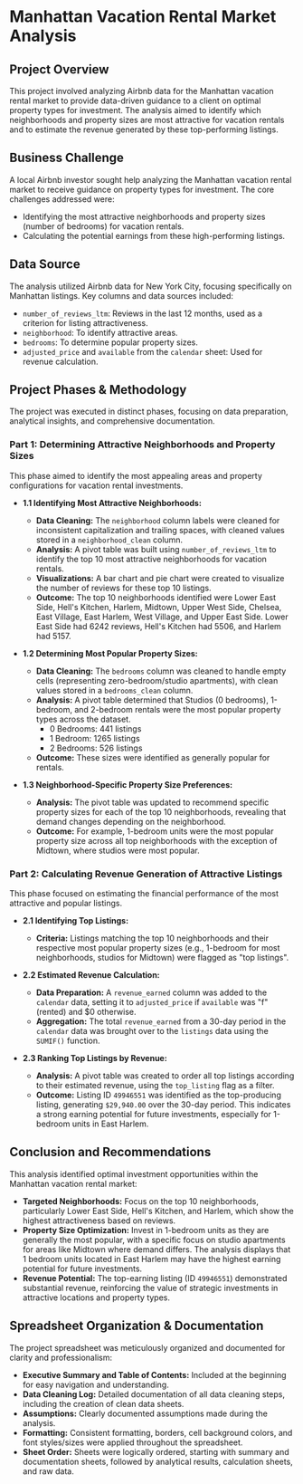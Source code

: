 # Manhattan Vacation Rental Market Analysis

## Project Overview

This project involved analyzing Airbnb data for the Manhattan vacation rental market to provide data-driven guidance to a client on optimal property types for investment. The analysis aimed to identify which neighborhoods and property sizes are most attractive for vacation rentals and to estimate the revenue generated by these top-performing listings.

## Business Challenge

A local Airbnb investor sought help analyzing the Manhattan vacation rental market to receive guidance on property types for investment. The core challenges addressed were:
* Identifying the most attractive neighborhoods and property sizes (number of bedrooms) for vacation rentals.
* Calculating the potential earnings from these high-performing listings.

## Data Source

The analysis utilized Airbnb data for New York City, focusing specifically on Manhattan listings. Key columns and data sources included:
* `number_of_reviews_ltm`: Reviews in the last 12 months, used as a criterion for listing attractiveness.
* `neighborhood`: To identify attractive areas.
* `bedrooms`: To determine popular property sizes.
* `adjusted_price` and `available` from the `calendar` sheet: Used for revenue calculation.

## Project Phases & Methodology

The project was executed in distinct phases, focusing on data preparation, analytical insights, and comprehensive documentation.

### Part 1: Determining Attractive Neighborhoods and Property Sizes

This phase aimed to identify the most appealing areas and property configurations for vacation rental investments.

* **1.1 Identifying Most Attractive Neighborhoods:**
    * **Data Cleaning:** The `neighborhood` column labels were cleaned for inconsistent capitalization and trailing spaces, with cleaned values stored in a `neighborhood_clean` column.
    * **Analysis:** A pivot table was built using `number_of_reviews_ltm` to identify the top 10 most attractive neighborhoods for vacation rentals.
    * **Visualizations:** A bar chart and pie chart were created to visualize the number of reviews for these top 10 listings.
    * **Outcome:** The top 10 neighborhoods identified were Lower East Side, Hell's Kitchen, Harlem, Midtown, Upper West Side, Chelsea, East Village, East Harlem, West Village, and Upper East Side. Lower East Side had 6242 reviews, Hell's Kitchen had 5506, and Harlem had 5157.

* **1.2 Determining Most Popular Property Sizes:**
    * **Data Cleaning:** The `bedrooms` column was cleaned to handle empty cells (representing zero-bedroom/studio apartments), with clean values stored in a `bedrooms_clean` column.
    * **Analysis:** A pivot table determined that Studios (0 bedrooms), 1-bedroom, and 2-bedroom rentals were the most popular property types across the dataset.
        * 0 Bedrooms: 441 listings
        * 1 Bedroom: 1265 listings
        * 2 Bedrooms: 526 listings
    * **Outcome:** These sizes were identified as generally popular for rentals.

* **1.3 Neighborhood-Specific Property Size Preferences:**
    * **Analysis:** The pivot table was updated to recommend specific property sizes for each of the top 10 neighborhoods, revealing that demand changes depending on the neighborhood.
    * **Outcome:** For example, 1-bedroom units were the most popular property size across all top neighborhoods with the exception of Midtown, where studios were most popular.

### Part 2: Calculating Revenue Generation of Attractive Listings

This phase focused on estimating the financial performance of the most attractive and popular listings.

* **2.1 Identifying Top Listings:**
    * **Criteria:** Listings matching the top 10 neighborhoods and their respective most popular property sizes (e.g., 1-bedroom for most neighborhoods, studios for Midtown) were flagged as "top listings".

* **2.2 Estimated Revenue Calculation:**
    * **Data Preparation:** A `revenue_earned` column was added to the `calendar` data, setting it to `adjusted_price` if `available` was "f" (rented) and $0 otherwise.
    * **Aggregation:** The total `revenue_earned` from a 30-day period in the `calendar` data was brought over to the `listings` data using the `SUMIF()` function.

* **2.3 Ranking Top Listings by Revenue:**
    * **Analysis:** A pivot table was created to order all top listings according to their estimated revenue, using the `top_listing` flag as a filter.
    * **Outcome:** Listing ID `49946551` was identified as the top-producing listing, generating `$29,940.00` over the 30-day period. This indicates a strong earning potential for future investments, especially for 1-bedroom units in East Harlem.

## Conclusion and Recommendations

This analysis identified optimal investment opportunities within the Manhattan vacation rental market:
* **Targeted Neighborhoods:** Focus on the top 10 neighborhoods, particularly Lower East Side, Hell's Kitchen, and Harlem, which show the highest attractiveness based on reviews.
* **Property Size Optimization:** Invest in 1-bedroom units as they are generally the most popular, with a specific focus on studio apartments for areas like Midtown where demand differs. The analysis displays that 1 bedroom units located in East Harlem may have the highest earning potential for future investments.
* **Revenue Potential:** The top-earning listing (ID `49946551`) demonstrated substantial revenue, reinforcing the value of strategic investments in attractive locations and property types.

## Spreadsheet Organization & Documentation

The project spreadsheet was meticulously organized and documented for clarity and professionalism:
* **Executive Summary and Table of Contents:** Included at the beginning for easy navigation and understanding.
* **Data Cleaning Log:** Detailed documentation of all data cleaning steps, including the creation of clean data sheets.
* **Assumptions:** Clearly documented assumptions made during the analysis.
* **Formatting:** Consistent formatting, borders, cell background colors, and font styles/sizes were applied throughout the spreadsheet.
* **Sheet Order:** Sheets were logically ordered, starting with summary and documentation sheets, followed by analytical results, calculation sheets, and raw data.
